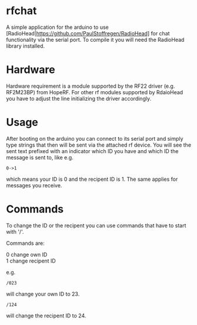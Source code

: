 # rfchat

A simple application for the arduino to use [RadioHead|https://github.com/PaulStoffregen/RadioHead] for chat functionality via the serial port. To compile it you will need the RadioHead library installed.

# Hardware
Hardware requirement is a module supported by the RF22 driver (e.g. RF2M23BP) from HopeRF. For other rf modules supported by RdaioHead you have to adjust the line initializing the driver accordingly.

# Usage
After booting on the arduino you can connect to its serial port and simply type strings that then will be sent via the attached rf device. You will see the sent text prefixed with an indicator which ID you have and which ID the message is sent to, like e.g.

```
0->1
```

which means your ID is 0 and the recipent ID is 1. 
The same applies for messages you receive.

# Commands
To change the ID or the recipent you can use commands that have to start with '/'.

Commands are:

0 change own ID<br>
1 change recipent ID

e.g.

```
/023
```

will change your own ID to 23.

```
/124
```

will change the recipent ID to 24.
